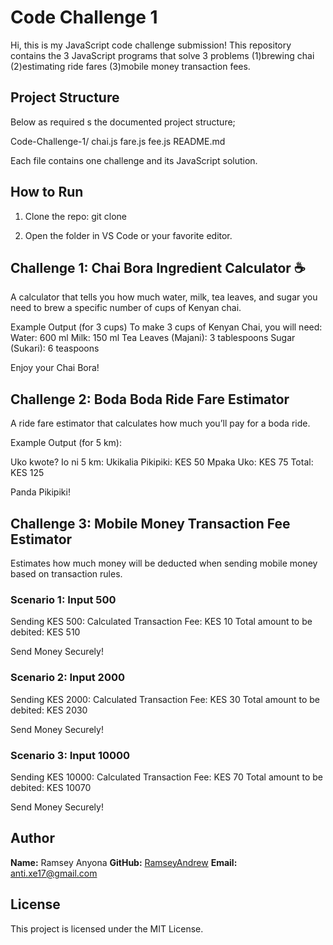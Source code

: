# Code Challenge 1 

Hi, this is my JavaScript code challenge submission! This repository contains the 3 JavaScript programs that solve 3 problems
(1)brewing chai 
(2)estimating ride fares
(3)mobile money transaction fees.

## Project Structure
Below as required s the documented project structure;

Code-Challenge-1/
chai.js
fare.js
fee.js
README.md

Each file contains one challenge and its JavaScript solution.

## How to Run

1. Clone the repo: git clone 

2. Open the folder in VS Code or your favorite editor.

## Challenge 1: Chai Bora Ingredient Calculator ☕

A calculator that tells you how much water, milk, tea leaves, and sugar you need to brew a specific number of cups of Kenyan chai.

Example Output (for 3 cups)
To make 3 cups of Kenyan Chai, you will need:
Water: 600 ml
Milk: 150 ml
Tea Leaves (Majani): 3 tablespoons
Sugar (Sukari): 6 teaspoons

Enjoy your Chai Bora!

## Challenge 2: Boda Boda Ride Fare Estimator

A ride fare estimator that calculates how much you’ll pay for a boda ride.

Example Output (for 5 km):

Uko kwote? Io ni 5 km:
Ukikalia Pikipiki: KES 50
Mpaka Uko: KES 75
Total: KES 125

Panda Pikipiki!

## Challenge 3: Mobile Money Transaction Fee Estimator 

Estimates how much money will be deducted when sending mobile money based on transaction rules.

### Scenario 1: Input 500

Sending KES 500:
Calculated Transaction Fee: KES 10
Total amount to be debited: KES 510

Send Money Securely!

### Scenario 2: Input 2000

Sending KES 2000:
Calculated Transaction Fee: KES 30
Total amount to be debited: KES 2030

Send Money Securely!

### Scenario 3: Input 10000

Sending KES 10000:
Calculated Transaction Fee: KES 70
Total amount to be debited: KES 10070

Send Money Securely!

## Author

**Name:** Ramsey Anyona
**GitHub:** [RamseyAndrew](https://github.com/your-username)
**Email:** [anti.xe17@gmail.com](mailto:your.anti.xe17@gmail.com)

## License

This project is licensed under the MIT License.

